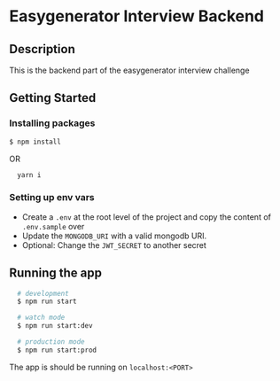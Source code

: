 <h1> Easygenerator Interview Backend </h1>

<h2> Description </h2>

This is the backend part of the easygenerator interview challenge 

<h2>Getting Started </h2>

<h3>Installing packages</h3>

```bash
$ npm install
```
OR 
```bash
  yarn i
```

<h3> Setting up env vars </h3>

  - Create a `.env` at the root level of the project and copy the content of `.env.sample` over
  - Update the `MONGODB_URI` with a valid mongodb URI. 
  - Optional: Change the `JWT_SECRET` to another secret 


<h2> Running the app </h2>
 
```bash
  # development
  $ npm run start

  # watch mode
  $ npm run start:dev

  # production mode
  $ npm run start:prod
```

 The app is should be running on `localhost:<PORT>` 



